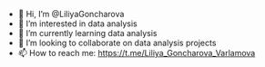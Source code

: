 - 👋 Hi, I’m @LiliyaGoncharova
- 👀 I’m interested in data analysis
- 🌱 I’m currently learning data analysis
- 💞️ I’m looking to collaborate on data analysis projects
- 📫 How to reach me: https://t.me/Liliya_Goncharova_Varlamova

<!---
LiliyaGoncharova/LiliyaGoncharova is a ✨ special ✨ repository because its `README.md` (this file) appears on your GitHub profile.
You can click the Preview link to take a look at your changes.
--->
